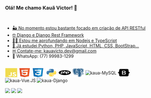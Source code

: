 ### Olá! Me chamo Kauã Victor! 👋

<div>
  <a href="https://github.com/KauaVicto">
</div><br>
  
- 🏜 No momento estou bastante focado em criação de API RESTful
- 🤓 Django e Django Rest Framework
- 👨‍🔬 Estou me aprofundando em Nodejs e TypeScript
- 📘 Já estudei Python, PHP, JavaScript, HTML, CSS, BootStrap...
- ✉ Contate-me: kauavicto.dev@gmail.com
- 📱 WhatsApp: (77) 99983-1299

<div style="display: inline_block"><br>
  <img align="center" title="JavaScript" alt="kaua-Js" height="30" width="40" src="https://raw.githubusercontent.com/devicons/devicon/master/icons/javascript/javascript-plain.svg">
  <img align="center" title="HTML" alt="kaua-HTML" height="30" width="40" src="https://raw.githubusercontent.com/devicons/devicon/master/icons/html5/html5-original.svg">
  <img align="center" title="CSS" alt="kaua-CSS" height="30" width="40" src="https://raw.githubusercontent.com/devicons/devicon/master/icons/css3/css3-original.svg">
  <img align="center" title="Python" alt="kaua-Python" height="30" width="40" src="https://raw.githubusercontent.com/devicons/devicon/master/icons/python/python-original.svg">
  <img align="center" title="PHP" alt="kaua-PHP" height="30" width="40" src="https://raw.githubusercontent.com/devicons/devicon/master/icons/php/php-plain.svg">
  <img align="center" title="PostgreSQL" alt="kaua-PostgreSQL" height="30" width="40" src="https://raw.githubusercontent.com/devicons/devicon/master/icons/postgresql/postgresql-plain.svg">
  <img align="center" title="MySQL" alt="kaua-MySQL" height="30" width="40" src="https://cdn.jsdelivr.net/gh/devicons/devicon/icons/mysql/mysql-original.svg">
  <img align="center" title="BootStrap" alt="kaua-BootStrap" height="30" width="40" src="https://raw.githubusercontent.com/devicons/devicon/master/icons/bootstrap/bootstrap-plain.svg">
  <img align="center" title="Vue.js" alt="kaua-Vue.JS" height="30" width="40" src="https://cdn.jsdelivr.net/gh/devicons/devicon/icons/vuejs/vuejs-original.svg" />
  <img align="center" title="Django" alt="kaua-Django" height="30" width="40" src="https://cdn.jsdelivr.net/gh/devicons/devicon/icons/django/django-plain.svg" />
</div><br>
  
<div> 
    <a href="https://instagram.com/kaua_.dev" target="_blank"><img src="https://img.shields.io/badge/-Instagram-%23E4405F?style=for-the-badge&logo=instagram&logoColor=white" target="_blank"></a>
    <a href="https://discord.gg/G9GPg5SA75" target="_blank"><img src="https://img.shields.io/badge/Discord-7289DA?style=for-the-badge&logo=discord&logoColor=white" target="_blank"></a>  
    <a href="https://www.linkedin.com/in/kauã-victor-5835a6179/" target="_blank"><img src="https://img.shields.io/badge/-LinkedIn-%230077B5?style=for-the-badge&logo=linkedin&logoColor=white" target="_blank"></a> 
</div>
